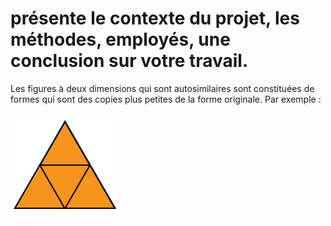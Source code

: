 # présente le contexte du projet, les méthodes, employés, une conclusion sur votre travail.

Les figures à deux dimensions qui sont autosimilaires sont constituées de formes qui sont des copies plus petites de la forme originale. Par exemple :

![trianglessimilaires](img/triangles_similaires.png)
